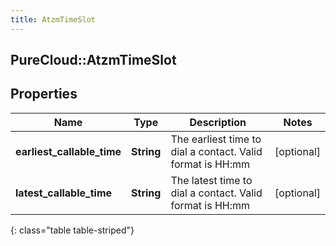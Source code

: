 ```yaml
---
title: AtzmTimeSlot
---
```

## PureCloud::AtzmTimeSlot

## Properties

|Name | Type | Description | Notes|
|------------ | ------------- | ------------- | -------------|
| **earliest_callable_time** | **String** | The earliest time to dial a contact. Valid format is HH:mm | [optional] |
| **latest_callable_time** | **String** | The latest time to dial a contact. Valid format is HH:mm | [optional] |
{: class="table table-striped"}


